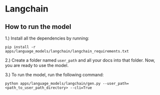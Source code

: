 # Langchain

## How to run the model

1.) Install all the dependencies by running:
```shell
pip install -r apps/language_models/langchain/langchain_requirements.txt
```
2.) Create a folder named `user_path` and all your docs into that folder.
Now, you are ready to use the model.

3.) To run the model, run the following command:
```shell
python apps/language_models/langchain/gen.py --user_path=<path_to_user_path_directory> --cli=True
```

